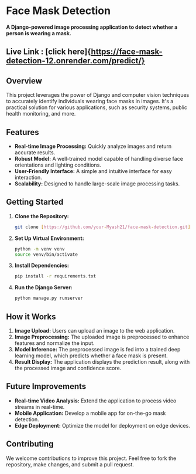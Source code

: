 # Face Mask Detection

**A Django-powered image processing application to detect whether a person is wearing a mask.**

## Live Link : [click here]{https://face-mask-detection-12.onrender.com/predict/}

## Overview

This project leverages the power of Django and computer vision techniques to accurately identify individuals wearing face masks in images. It's a practical solution for various applications, such as security systems, public health monitoring, and more.

## Features

  * **Real-time Image Processing:** Quickly analyze images and return accurate results.
  * **Robust Model:** A well-trained model capable of handling diverse face orientations and lighting conditions.
  * **User-Friendly Interface:** A simple and intuitive interface for easy interaction.
  * **Scalability:** Designed to handle large-scale image processing tasks.

## Getting Started

1.  **Clone the Repository:**
    ```bash
    git clone [https://github.com/your-Myash21/face-mask-detection.git](https://github.com/your-Myash21/face-mask-detection.git)
    ```
2.  **Set Up Virtual Environment:**
    ```bash
    python -m venv venv
    source venv/bin/activate
    ```
3.  **Install Dependencies:**
    ```bash
    pip install -r requirements.txt
    ```
4.  **Run the Django Server:**
    ```bash
    python manage.py runserver
    ```

## How it Works

1.  **Image Upload:** Users can upload an image to the web application.
2.  **Image Preprocessing:** The uploaded image is preprocessed to enhance features and normalize the input.
3.  **Model Inference:** The preprocessed image is fed into a trained deep learning model, which predicts whether a face mask is present.
4.  **Result Display:** The application displays the prediction result, along with the processed image and confidence score.


## Future Improvements

  * **Real-time Video Analysis:** Extend the application to process video streams in real-time.
  * **Mobile Application:** Develop a mobile app for on-the-go mask detection.
  * **Edge Deployment:** Optimize the model for deployment on edge devices.

## Contributing

We welcome contributions to improve this project. Feel free to fork the repository, make changes, and submit a pull request.
